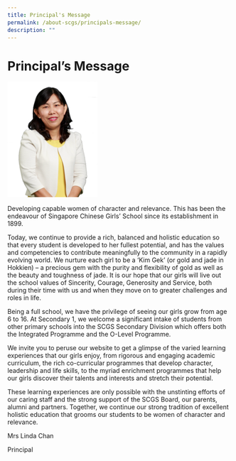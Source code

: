 ```yaml
---
title: Principal's Message
permalink: /about-scgs/principals-message/
description: ""
---
```

# **Principal’s Message**

<img src="/images/Mrs-linda-chan-233x300.png" 
     style="width:40%; align:left">
		 
Developing capable women of character and relevance. This has been the endeavour of Singapore Chinese Girls’ School since its establishment in 1899.

Today, we continue to provide a rich, balanced and holistic education so that every student is developed to her fullest potential, and has the values and competencies to contribute meaningfully to the community in a rapidly evolving world. We nurture each girl to be a ‘Kim Gek’ (or gold and jade in Hokkien) – a precious gem with the purity and flexibility of gold as well as the beauty and toughness of jade. It is our hope that our girls will live out the school values of Sincerity, Courage, Generosity and Service, both during their time with us and when they move on to greater challenges and roles in life.

Being a full school, we have the privilege of seeing our girls grow from age 6 to 16. At Secondary 1, we welcome a significant intake of students from other primary schools into the SCGS Secondary Division which offers both the Integrated Programme and the O-Level Programme.

We invite you to peruse our website to get a glimpse of the varied learning experiences that our girls enjoy, from rigorous and engaging academic curriculum, the rich co-curricular programmes that develop character, leadership and life skills, to the myriad enrichment programmes that help our girls discover their talents and interests and stretch their potential.

These learning experiences are only possible with the unstinting efforts of our caring staff and the strong support of the SCGS Board, our parents, alumni and partners. Together, we continue our strong tradition of excellent holistic education that grooms our students to be women of character and relevance.

Mrs Linda Chan

Principal